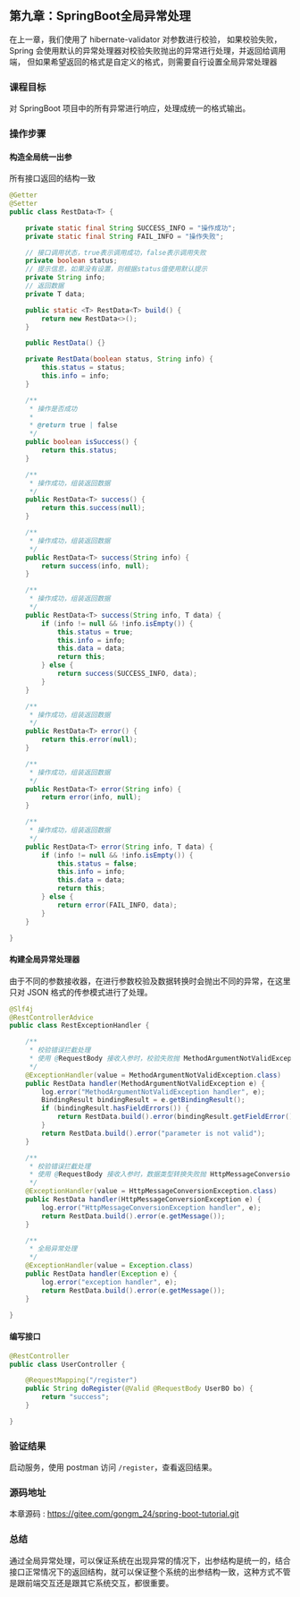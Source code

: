 第九章：SpringBoot全局异常处理
---

在上一章，我们使用了 hibernate-validator 对参数进行校验，
如果校验失败，Spring 会使用默认的异常处理器对校验失败抛出的异常进行处理，并返回给调用端，
但如果希望返回的格式是自定义的格式，则需要自行设置全局异常处理器

### 课程目标

对 SpringBoot 项目中的所有异常进行响应，处理成统一的格式输出。

### 操作步骤

#### 构造全局统一出参

所有接口返回的结构一致

```java
@Getter
@Setter
public class RestData<T> {

    private static final String SUCCESS_INFO = "操作成功";
    private static final String FAIL_INFO = "操作失败";

    // 接口调用状态，true表示调用成功，false表示调用失败
    private boolean status;
    // 提示信息，如果没有设置，则根据status值使用默认提示
    private String info;
    // 返回数据
    private T data;

    public static <T> RestData<T> build() {
        return new RestData<>();
    }

    public RestData() {}

    private RestData(boolean status, String info) {
        this.status = status;
        this.info = info;
    }

    /**
     * 操作是否成功
     *
     * @return true | false
     */
    public boolean isSuccess() {
        return this.status;
    }

    /**
     * 操作成功，组装返回数据
     */
    public RestData<T> success() {
        return this.success(null);
    }

    /**
     * 操作成功，组装返回数据
     */
    public RestData<T> success(String info) {
        return success(info, null);
    }

    /**
     * 操作成功，组装返回数据
     */
    public RestData<T> success(String info, T data) {
        if (info != null && !info.isEmpty()) {
            this.status = true;
            this.info = info;
            this.data = data;
            return this;
        } else {
            return success(SUCCESS_INFO, data);
        }
    }

    /**
     * 操作成功，组装返回数据
     */
    public RestData<T> error() {
        return this.error(null);
    }

    /**
     * 操作成功，组装返回数据
     */
    public RestData<T> error(String info) {
        return error(info, null);
    }

    /**
     * 操作成功，组装返回数据
     */
    public RestData<T> error(String info, T data) {
        if (info != null && !info.isEmpty()) {
            this.status = false;
            this.info = info;
            this.data = data;
            return this;
        } else {
            return error(FAIL_INFO, data);
        }
    }

}
```

#### 构建全局异常处理器

由于不同的参数接收器，在进行参数校验及数据转换时会抛出不同的异常，在这里只对 JSON 格式的传参模式进行了处理。

```java
@Slf4j
@RestControllerAdvice
public class RestExceptionHandler {

    /**
     * 校验错误拦截处理
     * 使用 @RequestBody 接收入参时，校验失败抛 MethodArgumentNotValidException 异常
     */
    @ExceptionHandler(value = MethodArgumentNotValidException.class)
    public RestData handler(MethodArgumentNotValidException e) {
        log.error("MethodArgumentNotValidException handler", e);
        BindingResult bindingResult = e.getBindingResult();
        if (bindingResult.hasFieldErrors()) {
            return RestData.build().error(bindingResult.getFieldError().getDefaultMessage());
        }
        return RestData.build().error("parameter is not valid");
    }

    /**
     * 校验错误拦截处理
     * 使用 @RequestBody 接收入参时，数据类型转换失败抛 HttpMessageConversionException 异常
     */
    @ExceptionHandler(value = HttpMessageConversionException.class)
    public RestData handler(HttpMessageConversionException e) {
        log.error("HttpMessageConversionException handler", e);
        return RestData.build().error(e.getMessage());
    }

    /**
     * 全局异常处理
     */
    @ExceptionHandler(value = Exception.class)
    public RestData handler(Exception e) {
        log.error("exception handler", e);
        return RestData.build().error(e.getMessage());
    }

}
```

#### 编写接口

```java
@RestController
public class UserController {

    @RequestMapping("/register")
    public String doRegister(@Valid @RequestBody UserBO bo) {
        return "success";
    }

}
```

### 验证结果

启动服务，使用 postman 访问 `/register`，查看返回结果。

### 源码地址

本章源码 : <https://gitee.com/gongm_24/spring-boot-tutorial.git>

### 总结

通过全局异常处理，可以保证系统在出现异常的情况下，出参结构是统一的，结合接口正常情况下的返回结构，就可以保证整个系统的出参结构一致，这种方式不管是跟前端交互还是跟其它系统交互，都很重要。

